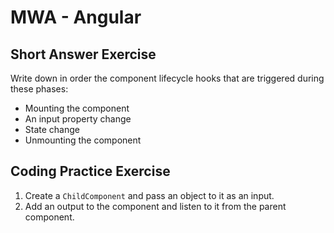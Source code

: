 # MWA - Angular
## Short Answer Exercise
Write down in order the component lifecycle hooks that are triggered during these phases:
* Mounting the component
* An input property change
* State change
* Unmounting the component
## Coding Practice Exercise
1. Create a `ChildComponent` and pass an object to it as an input.
2. Add an output to the component and listen to it from the parent component.
